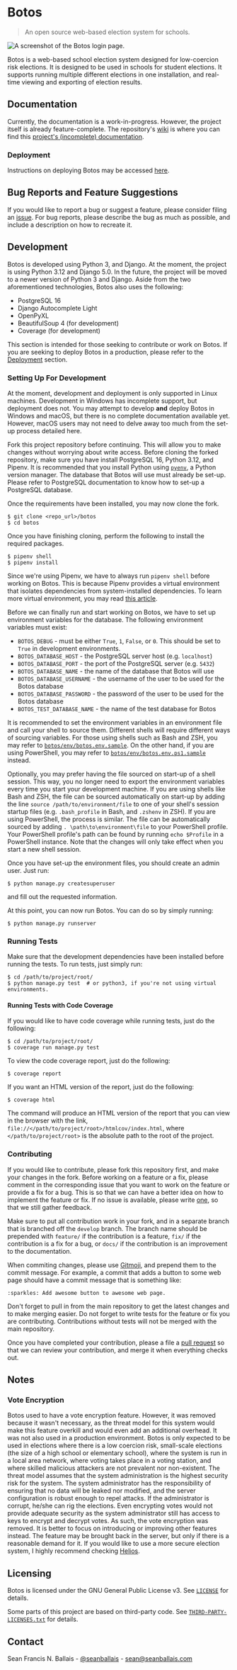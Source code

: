 # Botos
> An open source web-based election system for schools.

![A screenshot of the Botos login page.](docs/screenshot.png)

Botos is a web-based school election system designed for low-coercion risk elections. It is designed to be used in schools for student elections. It supports running multiple different elections in one installation, and real-time viewing and exporting of election results.

## Documentation
Currently, the documentation is a work-in-progress. However, the project itself is already feature-complete. The repository's [wiki](https://github.com/seanballais/botos/wiki) is where you can find this [project's (incomplete) documentation](https://github.com/seanballais/botos/wiki).

### Deployment
Instructions on deploying Botos may be accessed [here](https://github.com/seanballais/botos/wiki/Deployment).

## Bug Reports and Feature Suggestions
If you would like to report a bug or suggest a feature, please consider filing an [issue](https://github.com/seanballais/botos/issues/new). For bug reports, please describe the bug as much as possible, and include a description on how to recreate it.

## Development
Botos is developed using Python 3, and Django. At the moment, the project is using Python 3.12 and Django 5.0. In the future, the project will be moved to a newer version of Python 3 and Django. Aside from the two aforementioned technologies, Botos also uses the following:

 * PostgreSQL 16
 * Django Autocomplete Light
 * OpenPyXL
 * BeautifulSoup 4 (for development)
 * Coverage (for development)

This section is intended for those seeking to contribute or work on Botos. If you are seeking to deploy Botos in a production, please refer to the [Deployment](#deployment) section.

### Setting Up For Development
At the moment, development and deployment is only supported in Linux machines. Development in Windows has incomplete support, but deployment does not. You may attempt to develop **and** deploy Botos in Windows and macOS, but there is no complete documentation available yet. However, macOS users may not need to delve away too much from the set-up process detailed here.

Fork this project repository before continuing. This will allow you to make changes without worrying about write access. Before cloning the forked repository, make sure you have install PostgreSQL 16, Python 3.12, and Pipenv. It is recommended that you install Python using [`pyenv`](https://github.com/pyenv/pyenv), a Python version manager. The database that Botos will use must already be set-up. Please refer to PostgreSQL documentation to know how to set-up a PostgreSQL database.

Once the requirements have been installed, you may now clone the fork.

````
$ git clone <repo_url>/botos
$ cd botos
````

Once you have finishing cloning, perform the following to install the required packages.

````
$ pipenv shell
$ pipenv install
````

Since we're using Pipenv, we have to always run `pipenv shell` before working on Botos. This is because Pipenv provides a virtual environment that isolates dependencies from system-installed dependencies. To learn more virtual environment, you may read [this article](https://realpython.com/python-virtual-environments-a-primer/).

Before we can finally run and start working on Botos, we have to set up environment variables for the database. The following environment variables must exist:

 * `BOTOS_DEBUG` - must be either `True`, `1`, `False`, or `0`. This should be set to `True` in development environments.
 * `BOTOS_DATABASE_HOST` - the PostgreSQL server host (e.g. `localhost`)
 * `BOTOS_DATABASE_PORT` - the port of the PostgreSQL server (e.g. `5432`)
 * `BOTOS_DATABASE_NAME` - the name of the database that Botos will use
 * `BOTOS_DATABASE_USERNAME` - the username of the user to be used for the Botos database
 * `BOTOS_DATABASE_PASSWORD` - the password of the user to be used for the Botos database
 * `BOTOS_TEST_DATABASE_NAME` - the name of the test database for Botos

It is recommended to set the environment variables in an environment file and call your shell to source them. Different shells will require different ways of sourcing variables. For those using shells such as Bash and ZSH, you may refer to [`botos/env/botos.env.sample`](botos/env/botos.env.sample). On the other hand, if you are using PowerShell, you may refer to [`botos/env/botos.env.ps1.sample`](botos/env/botos.env.ps1.sample) instead.

Optionally, you may prefer having the file sourced on start-up of a shell session. This way, you no longer need to export the environment variables every time you start your development machine. If you are using shells like Bash and ZSH, the file can be sourced automatically on start-up by adding the line `source /path/to/environment/file` to one of your shell's session startup files (e.g. `.bash_profile` in Bash, and `.zshenv` in ZSH). If you are using PowerShell, the process is similar. The file can be automatically sourced by adding `. \path\to\environment\file` to your PowerShell profile. Your PowerShell profile's path can be found by running `echo $Profile` in a PowerShell instance. Note that the changes will only take effect when you start a new shell session.

Once you have set-up the environment files, you should create an admin user. Just run:

````
$ python manage.py createsuperuser
````

and fill out the requested information.

At this point, you can now run Botos. You can do so by simply running:

````
$ python manage.py runserver
````

### Running Tests
Make sure that the development dependencies have been installed before running the tests. To run tests, just simply run:

    $ cd /path/to/project/root/
    $ python manage.py test  # or python3, if you're not using virtual environments.

#### Running Tests with Code Coverage
If you would like to have code coverage while running tests, just do the following:

    $ cd /path/to/project/root/
    $ coverage run manage.py test

To view the code coverage report, just do the following:

    $ coverage report

If you want an HTML version of the report, just do the following:

    $ coverage html

The command will produce an HTML version of the report that you can view in the browser with the link, `file://</path/to/project/root>/htmlcov/index.html`, where `</path/to/project/root>` is the absolute path to the root of the project.

### Contributing
If you would like to contribute, please fork this repository first, and make your changes in the fork. Before working on a feature or a fix, please comment in the corresponding issue that you want to work on the feature or provide a fix for a bug. This is so that we can have a better idea on how to implement the feature or fix. If no issue is available, please write [one](https://github.com/seanballais/botos/issues/new), so that we still gather feedback.

Make sure to put all contribution work in your fork, and in a separate branch that is branched off the `develop` branch. The branch name should be prepended with `feature/` if the contribution is a feature, `fix/` if the contribution is a fix for a bug, or `docs/` if the contribution is an improvement to the documentation.

When commiting changes, please use [Gitmoji](https://gitmoji.carloscuesta.me/), and prepend them to the commit message. For example, a commit that adds a button to some web page should have a commit message that is something like:

````
:sparkles: Add awesome button to awesome web page.
````

Don't forget to pull in from the main repository to get the latest changes and to make merging easier. Do not forget to write tests for the feature or fix you are contributing. Contributions without tests will not be merged with the main repository.

Once you have completed your contribution, please a file a [pull request](https://github.com/seanballais/botos/compare) so that we can review your contribution, and merge it when everything checks out.

## Notes

### Vote Encryption
Botos used to have a vote encryption feature. However, it was removed because it wasn't necessary, as the threat model for this system would make this feature overkill and would even add an additional overhead. It was not also used in a production environment. Botos is only expected to be used in elections where there is a low coercion risk, small-scale elections (the size of a high school or elementary school), where the system is run in a local area network, where voting takes place in a voting station, and where skilled malicious attackers are not prevalent nor non-existent. The threat model assumes that the system administration is the highest security risk for the system. The system administrator has the responsibility of ensuring that no data will be leaked nor modified, and the server configuration is robust enough to repel attacks. If the administrator is corrupt, he/she can rig the elections. Even encrypting votes would not provide adequate security as the system administrator still has access to keys to encrypt and decrypt votes. As such, the vote encryption was removed. It is better to focus on introducing or improving other features instead. The feature may be brought back in the server, but only if there is a reasonable demand for it. If you would like to use a more secure election system, I highly recommend checking [Helios](https://github.com/benadida/helios-server).

## Licensing
Botos is licensed under the GNU General Public License v3. See [`LICENSE`](/LICENSE) for details.

Some parts of this project are based on third-party code. See [`THIRD-PARTY-LICENSES.txt`](/THIRD-PARTY-LICENSES.txt) for details.

## Contact
Sean Francis N. Ballais - [@seanballais](https://twitter.com/seanballais) - [sean@seanballais.com](mailto:sean@seanballais.com)
